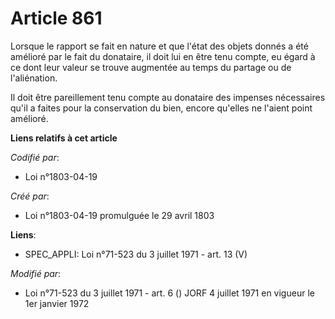 # Article 861

Lorsque le rapport se fait en nature et que l'état des objets donnés a été amélioré par le fait du donataire, il doit lui en
être tenu compte, eu égard à ce dont leur valeur se trouve augmentée au temps du partage ou de l'aliénation.

Il doit être pareillement tenu compte au donataire des impenses nécessaires qu'il a faites pour la conservation du bien,
encore qu'elles ne l'aient point amélioré.

**Liens relatifs à cet article**

_Codifié par_:

  - Loi n°1803-04-19

_Créé par_:

  - Loi n°1803-04-19 promulguée le 29 avril 1803

**Liens**:

  - SPEC_APPLI: Loi n°71-523 du 3 juillet 1971 - art. 13 (V)

_Modifié par_:

  - Loi n°71-523 du 3 juillet 1971 - art. 6 () JORF 4 juillet 1971 en vigueur le 1er janvier 1972
